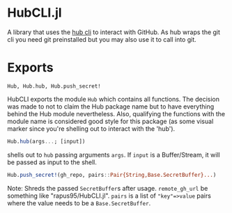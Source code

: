 # HubCLI.jl
A library that uses the [hub cli](https://github.com/github/hub) to interact with GitHub. As hub wraps the git cli you need git preinstalled but you may also use it to call into git.

# Exports

`Hub, Hub.hub, Hub.push_secret!`

HubCLI exports the module `Hub` which contains all functions. The decision was made to not to claim the Hub package name but to have everything behind the Hub module nevertheless. Also, qualifying the functions with the module name is considered good style for this package (as some visual marker since you're shelling out to interact with the 'hub').

```julia
Hub.hub(args...; [input])
```
shells out to `hub` passing arguments `args`. If `input` is a Buffer/Stream, it will be passed as input to the shell.

```julia
Hub.push_secret!(gh_repo, pairs::Pair{String,Base.SecretBuffer}...)
```
Note: Shreds the passed `SecretBuffer`s after usage. `remote_gh_url` be something like "rapus95/HubCLI.jl". `pairs` is a list of `"key"=>value` pairs where the value needs to be a `Base.SecretBuffer`.
